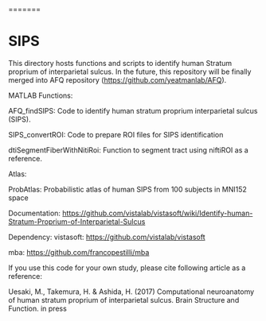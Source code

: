 =======
# SIPS
This directory hosts functions and scripts to identify human Stratum proprium of interparietal sulcus.
In the future, this repository will be finally merged into AFQ repository (https://github.com/yeatmanlab/AFQ). 

MATLAB Functions:

AFQ_findSIPS: Code to identify human stratum proprium interparietal sulcus (SIPS).

SIPS_convertROI: Code to prepare ROI files for SIPS identification

dtiSegmentFiberWithNitiRoi: Function to segment tract using niftiROI as a reference. 

Atlas:

ProbAtlas: Probabilistic atlas of human SIPS from 100 subjects in MNI152 space

Documentation: https://github.com/vistalab/vistasoft/wiki/Identify-human-Stratum-Proprium-of-Interparietal-Sulcus

Dependency:
vistasoft: https://github.com/vistalab/vistasoft

mba: https://github.com/francopestilli/mba

If you use this code for your own study, please cite following article as a reference:

Uesaki, M., Takemura, H. & Ashida, H. (2017) Computational neuroanatomy of human stratum proprium of interparietal sulcus. Brain Structure and Function. in press

>>>>>>> 

